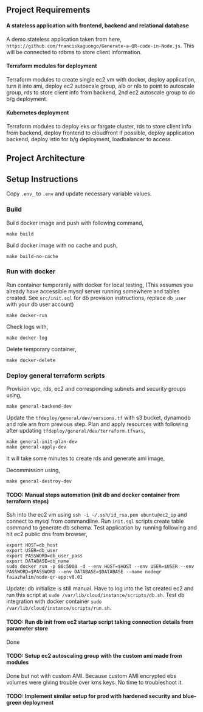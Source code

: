 ## Project Requirements

#### A stateless application with frontend, backend and relational database

A demo stateless application taken from here, ```https://github.com/franciskaguongo/Generate-a-QR-code-in-Node.js```. This will be connected to rdbms to store client information.

#### Terraform modules for deployment

Terraform modules to create single ec2 vm with docker, deploy application, turn it into ami, deploy ec2 autoscale group, alb or nlb to point to autoscale group, rds to store client info from backend, 2nd ec2 autoscale group to do b/g deployment.

#### Kubernetes deployment

Terraform modules to deploy eks or fargate cluster, rds to store client info from backend, deploy frontend to cloudfront if possible, deploy application backend, deploy istio for b/g deployment, loadbalancer to access.

## Project Architecture

## Setup Instructions

Copy ```.env_``` to ```.env``` and update necessary variable values.

### Build

Build docker image and push with following command,

```
make build
```

Build docker image with no cache and push,

```
make build-no-cache
```

### Run with docker

Run container temporarily with docker for local testing, (This assumes you already have accessible mysql server running somewhere and tables created. See ```src/init.sql``` for db provision instructions, replace ```db_user``` with your db user account)

```
make docker-run
```

Check logs with,

```
make docker-log
```

Delete temporary container,

```
make docker-delete
```

### Deploy general terraform scripts

Provision vpc, rds, ec2 and corresponding subnets and security groups using,

```
make general-backend-dev
```

Update the ```tfdeploy/general/dev/versions.tf``` with s3 bucket, dynamodb and role arn from previous step. Plan and apply resources with following after updating ```tfdeploy/general/dev/terraform.tfvars```,

```
make general-init-plan-dev
make general-apply-dev
```

It will take some minutes to create rds and generate ami image,

Decommission using,

```
make general-destroy-dev
```

#### TODO: Manual steps automation (init db and docker container from terraform steps)

Ssh into the ec2 vm using ```ssh -i ~/.ssh/id_rsa.pem ubuntu@ec2_ip``` and connect to mysql from commandline. Run ```init.sql``` scripts create table command to generate db schema. Test application by running following and hit ec2 public dns from browser,

```
export HOST=db_host
export USER=db_user
export PASSWORD=db_user_pass
export DATABASE=db_name
sudo docker run -p 80:5000 -d --env HOST=$HOST --env USER=$USER --env PASSWORD=$PASSWORD --env DATABASE=$DATABASE --name nodeqr faiazhalim/node-qr-app:v0.01
```

Update: db initialize is still manual. Have to log into the 1st created ec2 and run this script at ```sudo /var/lib/cloud/instance/scripts/db.sh```. Test db integration with docker container ```sudo /var/lib/cloud/instance/scripts/run.sh```.

#### TODO: Run db init from ec2 startup script taking connection details from parameter store

Done

#### TODO: Setup ec2 autoscaling group with the custom ami made from modules

Done but not with custom AMI. Because custom AMI encrypted ebs volumes were giving trouble over kms keys. No time to troubleshoot it.

#### TODO: Implement similar setup for prod with hardened security and blue-green deployment
